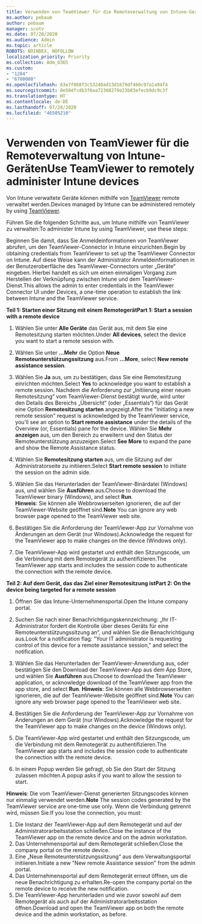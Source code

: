 ```yaml
---
title: Verwenden von TeamViewer für die Remoteverwaltung von Intune-Geräten
ms.author: pebaum
author: pebaum
manager: scotv
ms.date: 07/28/2020
ms.audience: Admin
ms.topic: article
ROBOTS: NOINDEX, NOFOLLOW
localization_priority: Priority
ms.collection: Adm_O365
ms.custom:
- "1284"
- "6700008"
ms.openlocfilehash: 63e7f068f3c53240ad13d1679df460c97a1a94f4
ms.sourcegitcommit: 0e50dfcdb3f6aa72368279e23b83efecb9dc9c3f
ms.translationtype: HT
ms.contentlocale: de-DE
ms.lasthandoff: 07/28/2020
ms.locfileid: "46505210"
---
```

# <a name="use-teamviewer-to-remotely-administer-intune-devices"></a><span data-ttu-id="5507f-102">Verwenden von TeamViewer für die Remoteverwaltung von Intune-Geräten</span><span class="sxs-lookup"><span data-stu-id="5507f-102">Use TeamViewer to remotely administer Intune devices</span></span>

<span data-ttu-id="5507f-103">Von Intune verwaltete Geräte können mithilfe von [TeamViewer](https://www.teamviewer.com/) remote verwaltet werden.</span><span class="sxs-lookup"><span data-stu-id="5507f-103">Devices managed by Intune can be administered remotely by using [TeamViewer](https://www.teamviewer.com/).</span></span>

<span data-ttu-id="5507f-104">Führen Sie die folgenden Schritte aus, um Intune mithilfe von TeamViewer zu verwalten:</span><span class="sxs-lookup"><span data-stu-id="5507f-104">To administer Intune by using TeamViewer, use these steps:</span></span> 

<span data-ttu-id="5507f-105">Beginnen Sie damit, dass Sie Anmeldeinformationen von TeamViewer abrufen, um den TeamViewer-Connector in Intune einzurichten.</span><span class="sxs-lookup"><span data-stu-id="5507f-105">Begin by obtaining credentials from TeamViewer to set up the TeamViewer Connector on Intune.</span></span> <span data-ttu-id="5507f-106">Auf diese Weise kann der Administrator Anmeldeinformationen in der Benutzeroberfläche des TeamViewer-Connectors unter „Geräte“ eingeben. Hierbei handelt es sich um einen einmaligen Vorgang zum Herstellen der Verknüpfung zwischen Intune und dem TeamViewer-Dienst.</span><span class="sxs-lookup"><span data-stu-id="5507f-106">This allows the admin to enter credentials in the TeamViewer Connector UI under Devices, a one-time operation to establish the link between Intune and the TeamViewer service.</span></span>

<span data-ttu-id="5507f-107">**Teil 1: Starten einer Sitzung mit einem Remotegerät**</span><span class="sxs-lookup"><span data-stu-id="5507f-107">**Part 1: Start a session with a remote device**</span></span>

1. <span data-ttu-id="5507f-108">Wählen Sie unter **Alle Geräte** das Gerät aus, mit dem Sie eine Remotesitzung starten möchten.</span><span class="sxs-lookup"><span data-stu-id="5507f-108">Under **All devices**, select the device you want to start a remote session with.</span></span>
2. <span data-ttu-id="5507f-109">Wählen Sie unter **...Mehr** die Option **Neue Remoteunterstützungssitzung** aus.</span><span class="sxs-lookup"><span data-stu-id="5507f-109">From  **…More**, select **New remote assistance session**.</span></span>
3. <span data-ttu-id="5507f-110">Wählen Sie **Ja** aus, um zu bestätigen, dass Sie eine Remotesitzung einrichten möchten.</span><span class="sxs-lookup"><span data-stu-id="5507f-110">Select **Yes** to acknowledge you want to establish a remote session.</span></span>
    <span data-ttu-id="5507f-111">Nachdem die Anforderung zur „Initiierung einer neuen Remotesitzung“ vom TeamViewer-Dienst bestätigt wurde, wird unter den Details des Bereichs „Übersicht“ (oder „Essentials“) für das Gerät eine Option **Remotesitzung starten** angezeigt.</span><span class="sxs-lookup"><span data-stu-id="5507f-111">After the "Initiating a new remote session" request is acknowledged by the TeamViewer service, you'll see an option to **Start remote assistance** under the details of the Overview (or, Essentials) pane for the device.</span></span> <span data-ttu-id="5507f-112">Wählen Sie **Mehr anzeigen** aus, um den Bereich zu erweitern und den Status der Remoteunterstützung anzuzeigen.</span><span class="sxs-lookup"><span data-stu-id="5507f-112">Select **See More** to expand the pane and show the Remote Assistance status.</span></span>
4. <span data-ttu-id="5507f-113">Wählen Sie **Remotesitzung starten** aus, um die Sitzung auf der Administratorseite zu initiieren.</span><span class="sxs-lookup"><span data-stu-id="5507f-113">Select **Start remote session** to initiate the session on the admin side.</span></span>
5. <span data-ttu-id="5507f-114">Wählen Sie das Herunterladen der TeamViewer-Binärdatei (Windows) aus, und wählen Sie **Ausführen** aus.</span><span class="sxs-lookup"><span data-stu-id="5507f-114">Choose to download the TeamViewer binary (Windows), and select **Run**.</span></span><br/>
    <span data-ttu-id="5507f-115">**Hinweis**: Sie können alle Webbrowserseiten ignorieren, die auf der TeamViewer-Website geöffnet sind.</span><span class="sxs-lookup"><span data-stu-id="5507f-115">**Note** You can ignore any web browser page opened to the TeamViewer web site.</span></span>

6. <span data-ttu-id="5507f-116">Bestätigen Sie die Anforderung der TeamViewer-App zur Vornahme von Änderungen an dem Gerät (nur Windows).</span><span class="sxs-lookup"><span data-stu-id="5507f-116">Acknowledge the request for the TeamViewer app to make changes on the device (Windows only).</span></span>
7. <span data-ttu-id="5507f-117">Die TeamViewer-App wird gestartet und enthält den Sitzungscode, um die Verbindung mit dem Remotegerät zu authentifizieren.</span><span class="sxs-lookup"><span data-stu-id="5507f-117">The TeamViewer app starts and includes the session code to authenticate the connection with the remote device.</span></span>

<span data-ttu-id="5507f-118">**Teil 2: Auf dem Gerät, das das Ziel einer Remotesitzung ist**</span><span class="sxs-lookup"><span data-stu-id="5507f-118">**Part 2: On the device being targeted for a remote session**</span></span>

1. <span data-ttu-id="5507f-119">Öffnen Sie das Intune-Unternehmensportal.</span><span class="sxs-lookup"><span data-stu-id="5507f-119">Open the Intune company portal.</span></span>
2. <span data-ttu-id="5507f-120">Suchen Sie nach einer Benachrichtigungskennzeichnung: „Ihr IT-Administrator fordert die Kontrolle über dieses Geräts für eine Remoteunterstützungssitzung an“, und wählen Sie die Benachrichtigung aus.</span><span class="sxs-lookup"><span data-stu-id="5507f-120">Look for a notification flag: "Your IT administrator is requesting control of this device for a remote assistance session," and select the notification.</span></span>
3. <span data-ttu-id="5507f-121">Wählen Sie das Herunterladen der TeamViewer-Anwendung aus, oder bestätigen Sie den Download der TeamViewer-App aus dem App Store, und wählen Sie **Ausführen** aus.</span><span class="sxs-lookup"><span data-stu-id="5507f-121">Choose to download the TeamViewer application, or acknowledge download of the TeamViewer app from the app store, and select **Run**.</span></span>
    <span data-ttu-id="5507f-122">**Hinweis**: Sie können alle Webbrowserseiten ignorieren, die auf der TeamViewer-Website geöffnet sind.</span><span class="sxs-lookup"><span data-stu-id="5507f-122">**Note** You can ignore any web browser page opened to the TeamViewer web site.</span></span>

4. <span data-ttu-id="5507f-123">Bestätigen Sie die Anforderung der TeamViewer-App zur Vornahme von Änderungen an dem Gerät (nur Windows).</span><span class="sxs-lookup"><span data-stu-id="5507f-123">Acknowledge the request for the TeamViewer app to make changes on the device (Windows only).</span></span>
5. <span data-ttu-id="5507f-124">Die TeamViewer-App wird gestartet und enthält den Sitzungscode, um die Verbindung mit dem Remotegerät zu authentifizieren.</span><span class="sxs-lookup"><span data-stu-id="5507f-124">The TeamViewer app starts and includes the session code to authenticate the connection with the remote device.</span></span>
6. <span data-ttu-id="5507f-125">In einem Popup werden Sie gefragt, ob Sie den Start der Sitzung zulassen möchten.</span><span class="sxs-lookup"><span data-stu-id="5507f-125">A popup asks if you want to allow the session to start.</span></span>

<span data-ttu-id="5507f-126">**Hinweis**: Die vom TeamViewer-Dienst generierten Sitzungscodes können nur einmalig verwendet werden.</span><span class="sxs-lookup"><span data-stu-id="5507f-126">**Note** The session codes generated by the TeamViewer service are one-time use only.</span></span> <span data-ttu-id="5507f-127">Wenn die Verbindung getrennt wird, müssen Sie:</span><span class="sxs-lookup"><span data-stu-id="5507f-127">If you lose the connection, you must:</span></span>

1. <span data-ttu-id="5507f-128">Die Instanz der TeamViewer-App auf dem Remotegerät und auf der Administratorarbeitsstation schließen.</span><span class="sxs-lookup"><span data-stu-id="5507f-128">Close the instance of the TeamViewer app on the remote device and on the admin workstation.</span></span>
2. <span data-ttu-id="5507f-129">Das Unternehmensportal auf dem Remotegerät schließen.</span><span class="sxs-lookup"><span data-stu-id="5507f-129">Close the company portal on the remote device.</span></span>
3. <span data-ttu-id="5507f-130">Eine „Neue Remoteunterstützungssitzung“ aus dem Verwaltungsportal initiieren.</span><span class="sxs-lookup"><span data-stu-id="5507f-130">Initiate a new "New remote Assistance session" from the admin portal.</span></span>
4. <span data-ttu-id="5507f-131">Das Unternehmensportal auf dem Remotegerät erneut öffnen, um die neue Benachrichtigung zu erhalten.</span><span class="sxs-lookup"><span data-stu-id="5507f-131">Re-open the company portal on the remote device to receive the new notification.</span></span>
5. <span data-ttu-id="5507f-132">Die TeamViewer-App herunterladen und wie zuvor sowohl auf dem Remotegerät als auch auf der Administratorarbeitsstation öffnen.</span><span class="sxs-lookup"><span data-stu-id="5507f-132">Download and open the TeamViewer app on both the remote device and the admin workstation, as before.</span></span>